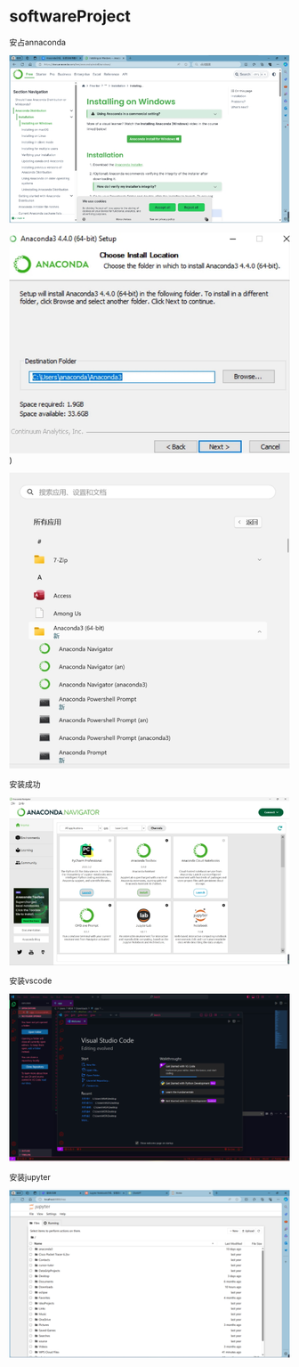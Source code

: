 # softwareProject
安占annaconda

![wps1](.\wps1.jpg)

![wps2](.\wps2.jpg))

 

![wps3](.\wps3.jpg)

安装成功

![wps4](.\wps4.jpg)

 

安装vscode

![image-20240430110839831](.\image-20240430110839831.png)



安装jupyter

![image-20240430111636739](.\image-20240430111636739.png)
